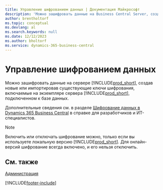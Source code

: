 ```yaml
---
title: Управление шифрованием данных | Документация Майкрософт
description: 'Можно зашифровать данные на Business Central Server, создав новые или импортировав существующие ключи шифрования, включаемые на сервере.'
author: brentholtorf
ms.topic: conceptual
ms.devlang: al
ms.search.keywords: null
ms.date: 12/12/2023
ms.author: bholtorf
ms.service: dynamics-365-business-central
---
```

# Управление шифрованием данных
Можно зашифровать данные на сервере [!INCLUDE[prod_short](includes/prod_short.md)], создав новые или импортировав существующие ключи шифрования, включаемые на экземпляре сервера [!INCLUDE[prod_short](includes/prod_short.md)], подключенном к базе данных.

Дополнительные сведения см. в разделе [Шифрование данных в Dynamics 365 Business Central](/dynamics365/business-central/dev-itpro/developer/devenv-encrypting-data) в справке для разработчиков и ИТ-специалистов.

> [!Note]
> Включить или отключать шифрование можно, только если вы используете локальную версию [!INCLUDE[prod_short](includes/prod_short.md)]. Для онлайн-версий шифрование всегда включено, и его нельзя отключить.

## См. также  
[Администрация](admin-setup-and-administration.md)


[!INCLUDE[footer-include](includes/footer-banner.md)]